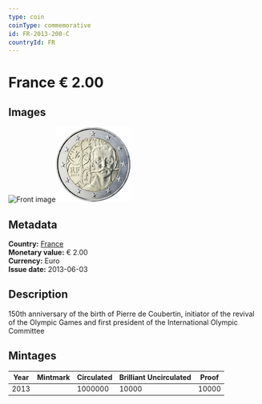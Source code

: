 ```yaml
---
type: coin
coinType: commemorative
id: FR-2013-200-C
countryId: FR
---
```


# France € 2.00

## Images

<img src="../../Images/common-2007-200.webp" height="150" alt="Front image"><img src="Images/FR-2013-200.webp" height="150" alt="Back image">

## Metadata

**Country:** [France](../../Countries/France/index.md)\
**Monetary value:** € 2.00\
**Currency:** Euro\
**Issue date:** 2013-06-03

## Description

150th anniversary of the birth of Pierre de Coubertin, initiator of the revival of the Olympic Games and first president of the International Olympic Committee

## Mintages

| Year | Mintmark | Circulated | Brilliant Uncirculated | Proof |
| ---- | -------- | ---------- | ---------------------- | ----- |
| 2013 |          | 1000000    | 10000                  | 10000 |
